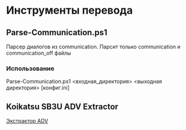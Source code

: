 # Инструменты перевода
## Parse-Communication.ps1
Парсер диалогов из communication. 
Парсит только communication и communication_off файлы

### Использование
Parse-Communication.ps1 <входная_директория> <выходная директория> [конфиг.ini]

## Koikatsu SB3U ADV Extractor
[Экстрактор ADV](https://github.com/systemdfan/Koikatsu-SB3UAE/)
